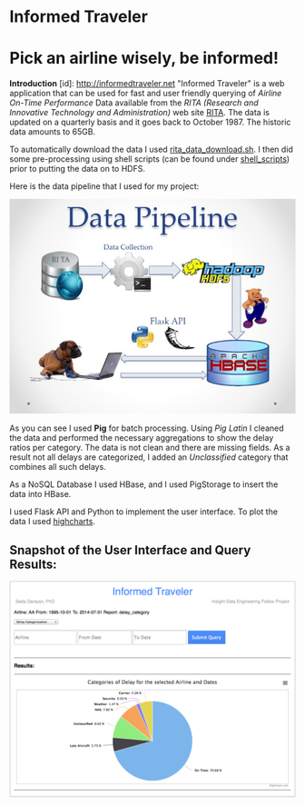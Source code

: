 Informed Traveler
=================

Pick an airline wisely, be informed!
====================================

**Introduction**
[id]: http://informedtraveler.net "Informed Traveler" is a web application that can be used for fast and user friendly querying of *Airline On-Time Performance* Data available from the *RITA (Research and Innovative Technology and Administration)* web site [RITA](http://www.rita.dot.gov). The data is updated on a quarterly basis and it goes back to October 1987. The historic data amounts to 65GB.

To automatically download the data I used [rita_data_download.sh](../shell_scripts/rita_data_download.sh). I then did some pre-processing using shell scripts (can be found under [shell_scripts](../shell_scripts)) prior to putting the data on to HDFS.

Here is the data pipeline that I used for my project:

![alt text](images/data-pipeline.jpg)

As you can see I used **Pig** for batch processing. Using *Pig Latin* I cleaned the data and performed the necessary aggregations to show the delay ratios per category. The data is not clean and there are missing fields. As a result not all delays are categorized, I added an *Unclassified* category that combines all such delays.

As a NoSQL Database I used HBase, and I used PigStorage to insert the data into HBase.

I used Flask API and Python to implement the user interface. To plot the data I used [highcharts](http://www.highcharts.com). 

Snapshot of the User Interface and  Query Results:
---------------------------------------

![alt text](images/query-result.png)
